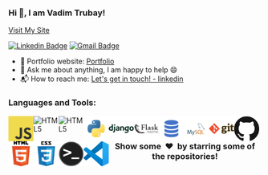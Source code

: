 <!-- <h1>Hi Hi 👋, I am Vadim Trubay! </h1> -->

### Hi 👋, I am Vadim Trubay!

[Visit My Site](https://VadimTrubay.github.io/)

[![Linkedin Badge](https://img.shields.io/badge/-VadimTrubay-blue?style=flat-square&logo=Linkedin&logoColor=white&link=https://linkedin.com/in/vadim-trubay-146607257)](https://linkedin.com/in/vadim-trubay-146607257)
[![Gmail Badge](https://img.shields.io/badge/-user0606user@gmail.com-c14438?style=flat-square&logo=Gmail&logoColor=white&link=mailto:user0606user@gmail.com)](mailto:user0606user@gmail.com)

- 🎯 Portfolio website: [Portfolio](https://VadimTrubay.github.io/)
- 💬 Ask me about anything, I am happy to help :smile:
- 📬 How to reach me: [Let's get in touch! - linkedin](https://linkedin.com/in/vadim-trubay-146607257)

### Languages and Tools:

<img align="left" alt="HTML5" width="50px" src="png/JS.png" />
<img align="left" alt="HTML5" width="50px" src="" />
<img align="left" alt="HTML5" width="50px" src="" />

<img align="left" alt="HTML5" width="50px" src="https://raw.githubusercontent.com/github/explore/80688e429a7d4ef2fca1e82350fe8e3517d3494d/topics/python/python.png" />
<img align="left" alt="HTML5" width="50px" src="https://raw.githubusercontent.com/github/explore/80688e429a7d4ef2fca1e82350fe8e3517d3494d/topics/django/django.png" />
<img align="left" alt="HTML5" width="50px" src="https://raw.githubusercontent.com/github/explore/80688e429a7d4ef2fca1e82350fe8e3517d3494d/topics/flask/flask.png" />
<img align="left" alt="SQL" width="50px" src="https://raw.githubusercontent.com/github/explore/80688e429a7d4ef2fca1e82350fe8e3517d3494d/topics/sql/sql.png" />
<img align="left" alt="MySQL" width="50px" src="https://raw.githubusercontent.com/github/explore/80688e429a7d4ef2fca1e82350fe8e3517d3494d/topics/mysql/mysql.png" />
<img align="left" alt="Git" width="50px" src="https://raw.githubusercontent.com/github/explore/80688e429a7d4ef2fca1e82350fe8e3517d3494d/topics/git/git.png" />
<img align="left" alt="GitHub" width="50px" src="https://raw.githubusercontent.com/github/explore/78df643247d429f6cc873026c0622819ad797942/topics/github/github.png"/>
<img align="left" alt="HTML5" width="50px" src="https://raw.githubusercontent.com/github/explore/80688e429a7d4ef2fca1e82350fe8e3517d3494d/topics/html/html.png" />
<img align="left" alt="CSS3" width="50px" src="https://raw.githubusercontent.com/github/explore/80688e429a7d4ef2fca1e82350fe8e3517d3494d/topics/css/css.png" />
<img align="left" alt="HTML5" width="50px" src="https://raw.githubusercontent.com/github/explore/80688e429a7d4ef2fca1e82350fe8e3517d3494d/topics/terminal/terminal.png" />
<img align="left" alt="Visual Studio Code" width="50px" src="https://raw.githubusercontent.com/github/explore/80688e429a7d4ef2fca1e82350fe8e3517d3494d/topics/visual-studio-code/visual-studio-code.png" />

<br>

[//]: # "<br>"
[//]: #
[//]: # "### Things I love:"
[//]: # '- Python <img src="https://media.giphy.com/media/WUlplcMpOCEmTGBtBW/giphy.gif" width="30"> '
[//]: # "- Backend Development ✍️"
[//]: # "[![Matrix SVG](https://raw.githubusercontent.com/rodrigograca31/rodrigograca31/master/matrix.svg)](https://www.youtube.com/watch?v=SDkAGkd4NLc) "
[//]: # "### :zap: Github Stats"
[//]: # "<p>"
[//]: # '    <a href="https://gitstats.me/VadimTrubay" target="_blank"> '
[//]: # '        <img src="https://github-readme-stats.vercel.app/api?username=VadimTrubay&&show_icons=true&hi&theme=dark&count_private=true&include_all_commits=true">'
[//]: # "    </a>"
[//]: # "</p>"
[//]: # "[![trophy](https://github-profile-trophy.vercel.app/?username=VadimTrubay)](https://github.com/ryo-ma/github-profile-trophy)"
[//]: #
[//]: # "<!-- [![Top Langs](https://github-readme-stats.vercel.app/api/top-langs/?username=VadimTrubay&layout=compact)](https://github.com/anuraghazra/github-readme-stats) -->"

<div align="center">
<h3 align="center">Show some &nbsp;❤️&nbsp; by starring some of the repositories!</h3>
</div>
<!--[website]: -->
